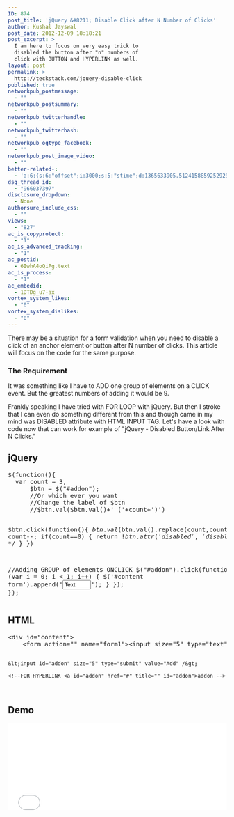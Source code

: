 ```yaml
---
ID: 874
post_title: 'jQuery &#8211; Disable Click after N Number of Clicks'
author: Kushal Jayswal
post_date: 2012-12-09 18:18:21
post_excerpt: >
  I am here to focus on very easy trick to
  disabled the button after "n" numbers of
  click with BUTTON and HYPERLINK as well.
layout: post
permalink: >
  http://teckstack.com/jquery-disable-click
published: true
networkpub_postmessage:
  - ""
networkpub_postsummary:
  - ""
networkpub_twitterhandle:
  - ""
networkpub_twitterhash:
  - ""
networkpub_ogtype_facebook:
  - ""
networkpub_post_image_video:
  - ""
better-related-:
  - 'a:6:{s:6:"offset";i:3000;s:5:"stime";d:1365633905.51241588592529296875;s:7:"queries";i:11;i:874;a:42:{i:1590;d:33.67084819116507077296773786656558513641357421875;i:1559;d:0.792333066463470458984375;i:1519;d:32.78219825067434811671773786656558513641357421875;i:1352;d:2.283462047576904296875;i:1323;d:20.021385793332701297231324133463203907012939453125;i:206;d:19.780435715598624568656305200420320034027099609375;i:1197;d:4.06882190704345703125;i:1104;d:9.33711910247802734375;i:970;d:3.85530757904052734375;i:937;d:2.92929172515869140625;i:912;d:8.26250743865966796875;i:893;d:5.46729755401611328125;i:846;d:18.89195602728793943470009253360331058502197265625;i:792;d:17.371966008786802859731324133463203907012939453125;i:774;d:5.967538356781005859375;i:731;d:12.188311700467711062856324133463203907012939453125;i:638;d:12.527657155637388797231324133463203907012939453125;i:641;d:2.6793911457061767578125;i:439;d:4.57077884674072265625;i:401;d:17.298353795652037234731324133463203907012939453125;i:340;d:55.1171489023766270065607386641204357147216796875;i:200;d:2.760349750518798828125;i:263;d:59.8911725625224420355152687989175319671630859375;i:256;d:9.9984874725341796875;i:240;d:21.91014967658967549368753680028021335601806640625;i:220;d:25.38600550392121846243753680028021335601806640625;i:193;d:1.6533262729644775390625;i:181;d:9.046021035804603371843768400140106678009033203125;i:165;d:4.122285366058349609375;i:154;d:4.959084033966064453125;i:146;d:3.41822910308837890625;i:141;d:3.266068935394287109375;i:134;d:5.00598049163818359375;i:126;d:4.34696292877197265625;i:111;d:25.421944367322279134668860933743417263031005859375;i:99;d:15.961959485654478640981324133463203907012939453125;i:88;d:17.1627063751220703125;i:82;d:3.5613176822662353515625;i:78;d:10.4124889373779296875;i:48;d:1.32343065738677978515625;i:42;d:0.664298534393310546875;i:24;d:60.6499574059575223827778245322406291961669921875;}s:5:"etime";d:1365633905.536941051483154296875;s:5:"ctime";i:1365633905;}'
dsq_thread_id:
  - "966037397"
disclosure_dropdown:
  - None
authorsure_include_css:
  - ""
views:
  - "827"
ac_is_copyprotect:
  - "1"
ac_is_advanced_tracking:
  - "1"
ac_postid:
  - 6IwhA4oQiPg.text
ac_is_process:
  - "1"
ac_embedid:
  - 1DTDg_u7-ax
vortex_system_likes:
  - "0"
vortex_system_dislikes:
  - "0"
---
```

There may be a situation for a form validation when you need to disable a click of an anchor element or button after N number of clicks. This article will focus on the code for the same purpose.
<h3>The Requirement</h3>
It was something like I have to ADD one group of elements on a CLICK event. But the greatest numbers of adding it would be 9.

Frankly speaking I have tried with FOR LOOP with jQuery. But then I stroke that I can even do something different from this and though came in my mind was DISABLED attribute with HTML INPUT TAG. Let's have a look with code now that can work for example of "jQuery - Disabled Button/Link After N Clicks."
<h2>jQuery</h2>
<pre>$(function(){
  var count = 3,
      $btn = $("#addon"); 
	  //Or which ever you want
      //Change the label of $btn
      //$btn.val($btn.val()+' ('+count+')')
      
  $btn.click(function(){
      $btn.val($btn.val().replace(count,count-1));
      count--;
      if(count==0) {
            return !$btn.attr('disabled','disabled');
		/* FOR HYPERLINK
		return !$btn.unbind('click');
		*/
      }
  })
  
  //Adding GROUP of elements ONCLICK
  $("#addon").click(function() {
		for (var i = 0; i &lt; 1; i++) {
			$('#content form').append('<input size="5" type="text" value="Text" />');
		}
	});
});</pre>
<h2>HTML</h2>
<pre>&lt;div id="content"&gt;
    &lt;form action="" name="form1"&gt;&lt;input size="5" type="text" value="Text" /&gt;

    
    
    &lt;input id="addon" size="5" type="submit" value="Add" /&gt;

    <!--FOR HYPERLINK <a id="addon" href="#" title="" id="addon">addon -->

</pre>
<h2>Demo</h2>
<iframe src="//jsfiddle.net/kutec/h4ua7hpj/embedded/result/" width="100%" height="200" frameborder="0" allowfullscreen="allowfullscreen"></iframe>
